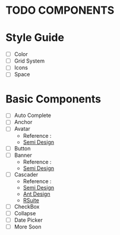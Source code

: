 # TODO COMPONENTS

# Style Guide
- [ ] Color
- [ ] Grid System
- [ ] Icons
- [ ] Space

# Basic Components
- [ ] Auto Complete
- [ ] Anchor
- [ ] Avatar
  - Reference :
  - [Semi Design](https://semi.design/en-US/navigation/anchor)
- [ ] Button
- [ ] Banner
  - Reference :
  - [Semi Design](https://semi.design/en-US/feedback/banner)
- [ ] Cascader
  - Reference :
  - [Semi Design](https://semi.design/en-US/input/cascader)
  - [Ant Design](https://ant.design/components/cascader)
  - [RSuite](https://rsuitejs.com/components/cascader/)
- [ ] CheckBox
- [ ] Collapse
- [ ] Date Picker
- [ ] More Soon
